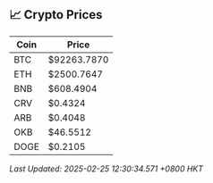 ## 📈 Crypto Prices

| Coin | Price |
| ---- | ----- |
| BTC | $92263.7870 |
| ETH | $2500.7647 |
| BNB | $608.4904 |
| CRV | $0.4324 |
| ARB | $0.4048 |
| OKB | $46.5512 |
| DOGE | $0.2105 |

_Last Updated: 2025-02-25 12:30:34.571 +0800 HKT_
